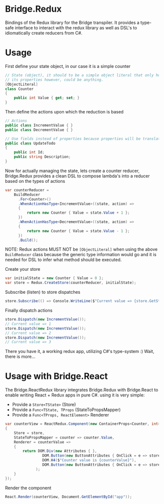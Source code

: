 # Bridge.Redux 
Bindings of the Redux library for the Bridge transpiler. It provides a type-safe interface to interact with the redux library as well as DSL's to idiomatically create reducers from C#. 

# Usage 
First define your state object, in our case it is a simple counter
```csharp
// State (object), it should to be a simple object literal that only holds data
// its properties however, could be anything. 
[ObjectLiteral]
class Counter
{
    public int Value { get; set; }
}
```
Then define the actions upon which the reduction is based
```csharp
// Actions
public class IncrementValue { }
public class DecrementValue { }

// Use fields instead of properties because properties will be translated to getter and setter methods
public class UpdateTodo 
{
    public int Id;
    public string Description;
}
```
Now for actually managing the state, lets create a counter reducer, Bridge.Redux provides a clean DSL to compose lambda's into a reducer based on the types of actions
```csharp
var counterReducer = 
    BuildReducer
      .For<Counter>() 
      .WhenActionHasType<IncrementValue>((state, action) =>
      {
          return new Counter { Value = state.Value + 1 };
      }) 
      .WhenActionHasType<DecrementValue>((state, action) =>
      {
          return new Counter { Value = state.Value - 1 };
      })
      .Build();
```
NOTE: 
    Redux actions MUST NOT be `[ObjectLiteral]` when using the above `BuildReducer` class because the generic type information would go and it is needed for DSL to infer what method should be executed.

Create your store
```csharp
var initialState = new Counter { Value = 0 };
var store = Redux.CreateStore(counterReducer, initialState);
```
Subscribe (listen) to store dispatches
```csharp
store.Subscribe(() => Console.WriteLine($"Current value => {store.GetState().Value}"));
```
Finally dispatch actions
```csharp
store.Dispatch(new IncrementValue());
// Current value => 1
store.Dispatch(new IncrementValue());
// Current value => 2
store.Dispatch(new IncrementValue());
// Current value => 3
```
There you have it, a working redux app, utilizing C#'s type-system :)
Wait, there is more...

# Usage with Bridge.React
The Bridge.ReactRedux library integrates Bridge.Redux with Bridge.React to enable writing React + Redux apps in pure C#. using it is very simple:
- Provide a `Store<TState>` (Store)
- Provide a `Func<TState, TProps` (StateToPropsMapper)
- Provide a `Func<TProps, ReactElement>` Renderer
```csharp
var counterView = ReactRedux.Component(new ContainerProps<Counter, int>
{
    Store = store,
    StateToPropsMapper = counter => counter.Value,
    Renderer = counterValue =>
    {
        return DOM.Div(new Attributes { },
                 DOM.Button(new ButtonAttributes { OnClick = e => store.Dispatch(new IncrementValue()) }, "+"),
                 DOM.H4($"Counter value is {counterValue}"),
                 DOM.Button(new ButtonAttributes { OnClick = e => store.Dispatch(new DecrementValue()) }, "-")
              );
    }
});
```
Render the component
```csharp
React.Render(counterView, Document.GetElementById("app"));
```
